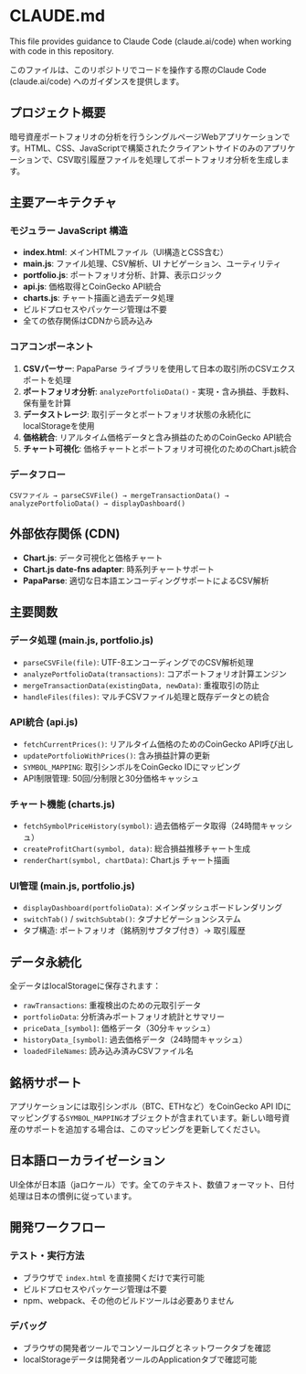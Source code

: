 # CLAUDE.md

This file provides guidance to Claude Code (claude.ai/code) when working with code in this repository.

このファイルは、このリポジトリでコードを操作する際のClaude Code (claude.ai/code) へのガイダンスを提供します。

## プロジェクト概要

暗号資産ポートフォリオの分析を行うシングルページWebアプリケーションです。HTML、CSS、JavaScriptで構築されたクライアントサイドのみのアプリケーションで、CSV取引履歴ファイルを処理してポートフォリオ分析を生成します。

## 主要アーキテクチャ

### モジュラー JavaScript 構造
- **index.html**: メインHTMLファイル（UI構造とCSS含む）
- **main.js**: ファイル処理、CSV解析、UI ナビゲーション、ユーティリティ
- **portfolio.js**: ポートフォリオ分析、計算、表示ロジック
- **api.js**: 価格取得とCoinGecko API統合
- **charts.js**: チャート描画と過去データ処理
- ビルドプロセスやパッケージ管理は不要
- 全ての依存関係はCDNから読み込み

### コアコンポーネント
1. **CSVパーサー**: PapaParse ライブラリを使用して日本の取引所のCSVエクスポートを処理
2. **ポートフォリオ分析**: `analyzePortfolioData()` - 実現・含み損益、手数料、保有量を計算
3. **データストレージ**: 取引データとポートフォリオ状態の永続化にlocalStorageを使用
4. **価格統合**: リアルタイム価格データと含み損益のためのCoinGecko API統合
5. **チャート可視化**: 価格チャートとポートフォリオ可視化のためのChart.js統合

### データフロー
```
CSVファイル → parseCSVFile() → mergeTransactionData() → analyzePortfolioData() → displayDashboard()
```

## 外部依存関係 (CDN)

- **Chart.js**: データ可視化と価格チャート
- **Chart.js date-fns adapter**: 時系列チャートサポート
- **PapaParse**: 適切な日本語エンコーディングサポートによるCSV解析

## 主要関数

### データ処理 (main.js, portfolio.js)
- `parseCSVFile(file)`: UTF-8エンコーディングでのCSV解析処理
- `analyzePortfolioData(transactions)`: コアポートフォリオ計算エンジン
- `mergeTransactionData(existingData, newData)`: 重複取引の防止
- `handleFiles(files)`: マルチCSVファイル処理と既存データとの統合

### API統合 (api.js)
- `fetchCurrentPrices()`: リアルタイム価格のためのCoinGecko API呼び出し
- `updatePortfolioWithPrices()`: 含み損益計算の更新
- `SYMBOL_MAPPING`: 取引シンボルをCoinGecko IDにマッピング
- API制限管理: 50回/分制限と30分価格キャッシュ

### チャート機能 (charts.js)
- `fetchSymbolPriceHistory(symbol)`: 過去価格データ取得（24時間キャッシュ）
- `createProfitChart(symbol, data)`: 総合損益推移チャート生成
- `renderChart(symbol, chartData)`: Chart.js チャート描画

### UI管理 (main.js, portfolio.js)
- `displayDashboard(portfolioData)`: メインダッシュボードレンダリング
- `switchTab()` / `switchSubtab()`: タブナビゲーションシステム
- タブ構造: ポートフォリオ（銘柄別サブタブ付き）→ 取引履歴

## データ永続化

全データはlocalStorageに保存されます：
- `rawTransactions`: 重複検出のための元取引データ
- `portfolioData`: 分析済みポートフォリオ統計とサマリー
- `priceData_[symbol]`: 価格データ（30分キャッシュ）
- `historyData_[symbol]`: 過去価格データ（24時間キャッシュ）
- `loadedFileNames`: 読み込み済みCSVファイル名

## 銘柄サポート

アプリケーションには取引シンボル（BTC、ETHなど）をCoinGecko API IDにマッピングする`SYMBOL_MAPPING`オブジェクトが含まれています。新しい暗号資産のサポートを追加する場合は、このマッピングを更新してください。

## 日本語ローカライゼーション

UI全体が日本語（jaロケール）です。全てのテキスト、数値フォーマット、日付処理は日本の慣例に従っています。

## 開発ワークフロー

### テスト・実行方法
- ブラウザで `index.html` を直接開くだけで実行可能
- ビルドプロセスやパッケージ管理は不要
- npm、webpack、その他のビルドツールは必要ありません

### デバッグ
- ブラウザの開発者ツールでコンソールログとネットワークタブを確認
- localStorageデータは開発者ツールのApplicationタブで確認可能
